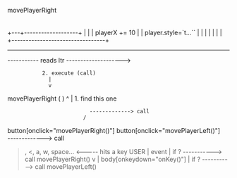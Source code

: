 


movePlayerRight
 \
  \
   \
+---+------<Function>-------------+
|                                 |
|      playerX += 10              |
|      player.style=`t...``       |
|                                 |
|                                 |
|                                 |
+---------------------------------+








-----------------------------------------------------------


----------- reads ltr -------------------->

               2. execute (call)
                 |
                 v
movePlayerRight ( )
        ^
        |
       1. find this one








                              -------------> call
                            /
button[onclick="movePlayerRight()"]
button[onclick="movePlayerLeft()"]
                            \
                              -------------> call







  >, <, a, w, space... <----- hits a key USER
    | 
    event
    |                if ? -----------> call movePlayerRight()
    v                  |
 body[onkeydown="onKey()"]
                       |
                     if ? -----------> call movePlayerLeft()





                       